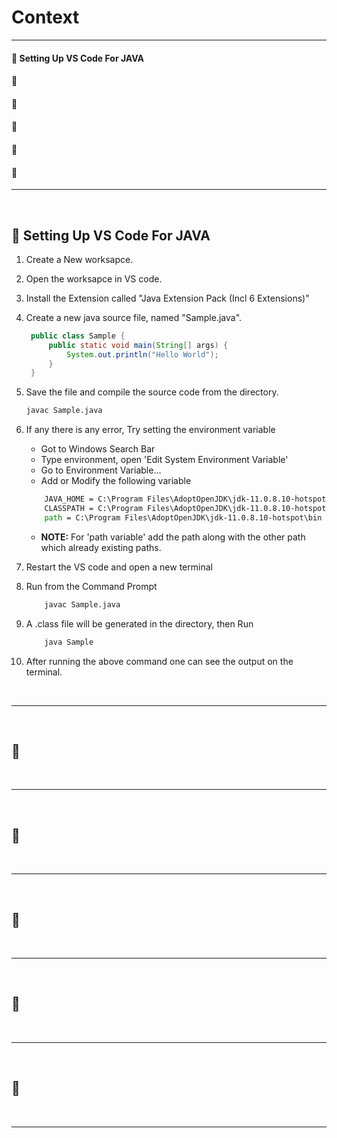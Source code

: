 # **Context**
------------

#### :beginner: Setting Up VS Code For JAVA
#### :beginner:
#### :beginner:
#### :beginner:
#### :beginner:
#### :beginner:

--------------

<br>

## :beginner: Setting Up VS Code For JAVA

1. Create a New worksapce.
2. Open the worksapce in VS code.
3. Install the Extension called "Java Extension Pack (Incl 6 Extensions)"
4. Create a new java source file, named "Sample.java".
   ```java
    public class Sample {
        public static void main(String[] args) {
            System.out.println("Hello World");
        }
    }
    ```
5. Save the file and compile the source code from the directory.
    ```cmd
    javac Sample.java
    ```
6. If any there is any error, Try setting the environment variable
    - Got to Windows Search Bar
    - Type environment, open 'Edit System Environment Variable'
    - Go to Environment Variable...
    - Add or Modify the following variable
    ```cmd
        JAVA_HOME = C:\Program Files\AdoptOpenJDK\jdk-11.0.8.10-hotspot
        CLASSPATH = C:\Program Files\AdoptOpenJDK\jdk-11.0.8.10-hotspot\lib;.
        path = C:\Program Files\AdoptOpenJDK\jdk-11.0.8.10-hotspot\bin
    ```
    - **NOTE:** For 'path variable' add the path along with the other path which already existing paths.

7. Restart the VS code and open a new terminal
8. Run from the Command Prompt
    ```cmd
        javac Sample.java
    ```
9. A .class file will be generated in the directory, then Run
    ```cmd
        java Sample
    ```
10. After running the above command one can see the output on the terminal.



<br>

--------------

<br>

## :beginner:

<br>

--------------

<br>

## :beginner:

<br>

--------------

<br>

## :beginner:

<br>

--------------

<br>

## :beginner:

<br>

--------------

<br>

## :beginner:

<br>

--------------
